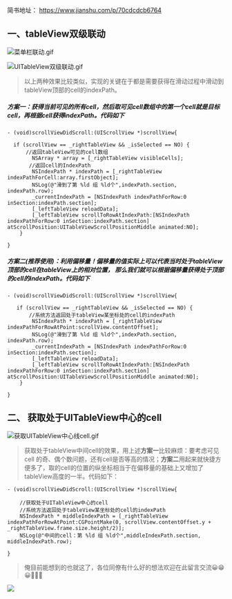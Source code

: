 简书地址： https://www.jianshu.com/p/70cdcdcb6764

## 一、tableView双级联动

![菜单栏联动.gif](https://upload-images.jianshu.io/upload_images/1708447-b44dc69659741fac.gif?imageMogr2/auto-orient/strip)

![UITableView双级联动.gif](https://upload-images.jianshu.io/upload_images/1708447-a2963052ab3aef19.gif?imageMogr2/auto-orient/strip)

> 以上两种效果比较类似，实现的关键在于都是需要获得在滑动过程中滑动到tableView顶部的cell的indexPath。

##### 方案一：获得当前可见的所有cell，然后取可见cell数组中的第一个cell就是目标cell，再根据cell获得indexPath。代码如下

```
- (void)scrollViewDidScroll:(UIScrollView *)scrollView{
    
  if (scrollView == _rightTableView && _isSelected == NO) {
      //返回tableView可见的cell数组
        NSArray * array = [_rightTableView visibleCells];
       //返回cell的IndexPath
        NSIndexPath * indexPath = [_rightTableView indexPathForCell:array.firstObject];
        NSLog(@"滑到了第 %ld 组 %ld个",indexPath.section, indexPath.row);
        _currentIndexPath = [NSIndexPath indexPathForRow:0 inSection:indexPath.section];
        [_leftTableView reloadData];
        [_leftTableView scrollToRowAtIndexPath:[NSIndexPath indexPathForRow:0 inSection:indexPath.section] atScrollPosition:UITableViewScrollPositionMiddle animated:NO];
    }
    
}

```

##### 方案二(推荐使用)：利用偏移量！偏移量的值实际上可以代表当时处于tableView顶部的cell在tableView上的相对位置， 那么我们就可以根据偏移量获得处于顶部的cell的indexPath。代码如下

```
- (void)scrollViewDidScroll:(UIScrollView *)scrollView{
    
   if (scrollView == _rightTableView && _isSelected == NO) {
       //系统方法返回处于tableView某坐标处的cell的indexPath
        NSIndexPath * indexPath = [_rightTableView indexPathForRowAtPoint:scrollView.contentOffset];
        NSLog(@"滑到了第 %ld 组 %ld个",indexPath.section, indexPath.row);
        _currentIndexPath = [NSIndexPath indexPathForRow:0 inSection:indexPath.section];
        [_leftTableView reloadData];
        [_leftTableView scrollToRowAtIndexPath:[NSIndexPath indexPathForRow:0 inSection:indexPath.section] atScrollPosition:UITableViewScrollPositionMiddle animated:NO];
    }
    
}

```

## 二、 获取处于UITableView中心的cell

![获取UITableView中心线cell.gif](https://upload-images.jianshu.io/upload_images/1708447-fb94b116b561de01.gif?imageMogr2/auto-orient/strip)

> 获取处于tableView中间cell的效果，用上述**方案一**比较麻烦：要考虑可见cell 的奇、偶个数问题，还有cell是否等高的情况；**方案二**用起来就快捷方便多了，取的cell的位置的纵坐标相当于在偏移量的基础上又增加了tableView高度的一半。代码如下：

```
- (void)scrollViewDidScroll:(UIScrollView *)scrollView{

    //获取处于UITableView中心的cell
    //系统方法返回处于tableView某坐标处的cell的indexPath
    NSIndexPath * middleIndexPath = [_rightTableView  indexPathForRowAtPoint:CGPointMake(0, scrollView.contentOffset.y + _rightTableView.frame.size.height/2)];
    NSLog(@"中间的cell：第 %ld 组 %ld个",middleIndexPath.section, middleIndexPath.row);

}

```

>俺目前能想到的也就这了，各位同僚有什么好的想法欢迎在此留言交流😀😁😀👏👏👏


![](https://upload-images.jianshu.io/upload_images/1708447-8c0b18a244d9270b.gif?imageMogr2/auto-orient/strip)

